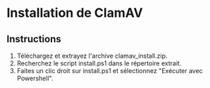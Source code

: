 # Installation de ClamAV

## Instructions

1. Téléchargez et extrayez l'archive clamav_install.zip.
2. Recherchez le script install.ps1 dans le répertoire extrait.
3. Faites un clic droit sur install.ps1 et sélectionnez "Exécuter avec Powershell".
